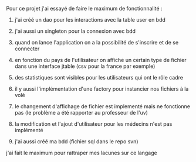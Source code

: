 Pour ce projet j'ai essayé de faire le maximum de fonctionnalité :


1) j'ai créé un dao pour les interactions avec la table user en bdd

2) j'ai aussi un singleton pour la connexion avec bdd

3) quand on lance l'application on a la possibilité de s'inscrire et de se connecter

4) en fonction du pays de l'utilisateur on affiche un certain type de fichier dans une interface jtable (csv pour la france par exemple)

5) des statistiques sont visibles pour les utilisateurs qui ont le rôle cadre

6) il y aussi l'implémentation d'une factory pour instancier nos fichiers à la volé

7) le changement d'affichage de fichier est implementé mais ne fonctionne pas (le problème a été rapporter au professeur de l'uv)

8) la modification et l'ajout d'utilisateur pour les médecins n'est pas implémenté

9) j'ai aussi créé ma bdd (fichier sql dans le repo svn)

j'ai fait le maximum pour rattraper mes lacunes sur ce langage